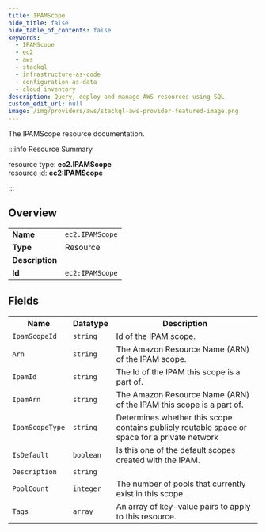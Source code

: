 ```yaml
---
title: IPAMScope
hide_title: false
hide_table_of_contents: false
keywords:
  - IPAMScope
  - ec2
  - aws
  - stackql
  - infrastructure-as-code
  - configuration-as-data
  - cloud inventory
description: Query, deploy and manage AWS resources using SQL
custom_edit_url: null
image: /img/providers/aws/stackql-aws-provider-featured-image.png
---
```

The IPAMScope resource documentation.

:::info Resource Summary

<div class="row">
<div class="providerDocColumn">
<span>resource type:&nbsp;<b>ec2.IPAMScope</b></span><br />
<span>resource id:&nbsp;<b>ec2:IPAMScope</b></span><br />
</div>
</div>

:::

## Overview
<table><tbody>
<tr><td><b>Name</b></td><td><code>ec2.IPAMScope</code></td></tr>
<tr><td><b>Type</b></td><td>Resource</td></tr>
<tr><td><b>Description</b></td><td></td></tr>
<tr><td><b>Id</b></td><td><code>ec2:IPAMScope</code></td></tr>
</tbody></table>

## Fields
<table><tbody>
<tr><th>Name</th><th>Datatype</th><th>Description</th></tr>
<tr><td><code>IpamScopeId</code></td><td><code>string</code></td><td>Id of the IPAM scope.</td></tr><tr><td><code>Arn</code></td><td><code>string</code></td><td>The Amazon Resource Name (ARN) of the IPAM scope.</td></tr><tr><td><code>IpamId</code></td><td><code>string</code></td><td>The Id of the IPAM this scope is a part of.</td></tr><tr><td><code>IpamArn</code></td><td><code>string</code></td><td>The Amazon Resource Name (ARN) of the IPAM this scope is a part of.</td></tr><tr><td><code>IpamScopeType</code></td><td><code>string</code></td><td>Determines whether this scope contains publicly routable space or space for a private network</td></tr><tr><td><code>IsDefault</code></td><td><code>boolean</code></td><td>Is this one of the default scopes created with the IPAM.</td></tr><tr><td><code>Description</code></td><td><code>string</code></td><td></td></tr><tr><td><code>PoolCount</code></td><td><code>integer</code></td><td>The number of pools that currently exist in this scope.</td></tr><tr><td><code>Tags</code></td><td><code>array</code></td><td>An array of key-value pairs to apply to this resource.</td></tr>
</tbody></table>